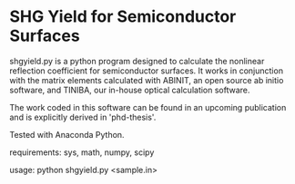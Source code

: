 SHG Yield for Semiconductor Surfaces
====================================

shgyield.py is a python program designed to calculate the nonlinear reflection
coefficient for semiconductor surfaces. It works in conjunction with the
matrix elements calculated with ABINIT, an open source ab initio software, and
TINIBA, our in-house optical calculation software.

The work coded in this software can be found in an upcoming publication and is
explicitly derived in 'phd-thesis'.

Tested with Anaconda Python.

requirements:
sys, math, numpy, scipy

usage:
python shgyield.py <sample.in>
